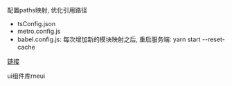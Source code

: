 配置paths映射, 优化引用路径
- tsConfig.json
- metro.config.js
- babel.config.js:
每次增加新的模块映射之后, 重启服务端: yarn start --reset-cache

[链接](https://www.codenong.com/js00929a8df107/)

ui组件库rneui